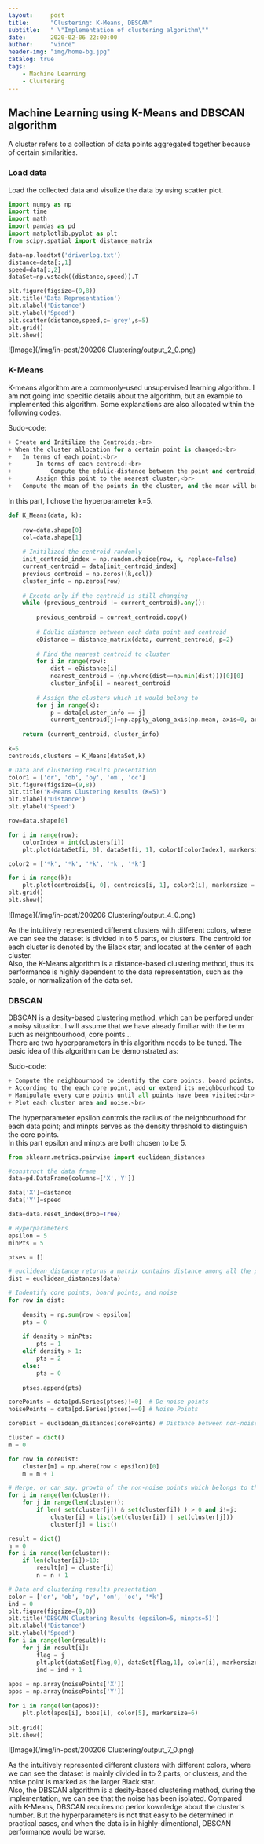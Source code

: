 ```yaml
---
layout:     post
title:      "Clustering: K-Means, DBSCAN"
subtitle:   " \"Implementation of clustering algorithm\""
date:       2020-02-06 22:00:00
author:     "vince"
header-img: "img/home-bg.jpg"
catalog: true
tags:
    - Machine Learning
    - Clustering
---
```



## Machine Learning using K-Means and DBSCAN algorithm <br>
A cluster refers to a collection of data points aggregated together because of certain similarities.<br>

### Load data
Load the collected data and visulize the data by using scatter plot. <br>

```python
import numpy as np
import time
import math
import pandas as pd
import matplotlib.pyplot as plt
from scipy.spatial import distance_matrix

data=np.loadtxt('driverlog.txt')
distance=data[:,1]
speed=data[:,2]
dataSet=np.vstack((distance,speed)).T

plt.figure(figsize=(9,8))
plt.title('Data Representation')
plt.xlabel('Distance')
plt.ylabel('Speed')
plt.scatter(distance,speed,c='grey',s=5)
plt.grid()
plt.show()
```

![Image](/img/in-post/200206 Clustering/output_2_0.png)



### K-Means
K-means algorithm are a commonly-used unsupervised learning algorithm. I am not going into specific details about the algorithm, but an example to implemented this algorithm. Some explanations are also allocated within the following codes.<br>

Sudo-code:<br>
```python
+ Create and Initilize the Centroids;<br>
+ When the cluster allocation for a certain point is changed:<br>
+   In terms of each point:<br>
+       In terms of each centroid:<br>
+           Compute the edulic-distance between the point and centroid;<br>
+       Assign this point to the nearest cluster;<br>
+   Compute the mean of the points in the cluster, and the mean will be the updated centroid.<br>
```

In this part, I chose the hyperparameter k=5. <br>

```python
def K_Means(data, k):  
    
    row=data.shape[0]
    col=data.shape[1]
    
    # Initilized the centroid randomly
    init_centroid_index = np.random.choice(row, k, replace=False)
    current_centroid = data[init_centroid_index]
    previous_centroid = np.zeros((k,col))
    cluster_info = np.zeros(row)
    
    # Excute only if the centroid is still changing
    while (previous_centroid != current_centroid).any():
        
        previous_centroid = current_centroid.copy()
        
        # Edulic distance between each data point and centroid 
        eDistance = distance_matrix(data, current_centroid, p=2)
        
        # Find the nearest centroid to cluster
        for i in range(row):
            dist = eDistance[i]
            nearest_centroid = (np.where(dist==np.min(dist)))[0][0]
            cluster_info[i] = nearest_centroid
        
        # Assign the clusters which it would belong to
        for j in range(k):
            p = data[cluster_info == j]
            current_centroid[j]=np.apply_along_axis(np.mean, axis=0, arr=p)
        
    return (current_centroid, cluster_info)

k=5
centroids,clusters = K_Means(dataSet,k)

# Data and clustering results presentation
color1 = ['or', 'ob', 'oy', 'om', 'oc']  
plt.figure(figsize=(9,8))
plt.title('K-Means Clustering Results (K=5)')
plt.xlabel('Distance')
plt.ylabel('Speed')

row=data.shape[0]

for i in range(row):
    colorIndex = int(clusters[i])  
    plt.plot(dataSet[i, 0], dataSet[i, 1], color1[colorIndex], markersize=2)  

color2 = ['*k', '*k', '*k', '*k', '*k']  

for i in range(k):  
    plt.plot(centroids[i, 0], centroids[i, 1], color2[i], markersize = 10)
plt.grid()
plt.show()  

```

![Image](/img/in-post/200206 Clustering/output_4_0.png)


As the intuitively represented different clusters with different colors, where we can see the dataset is divided in to 5 parts, or clusters. The centroid for each cluster is denoted by the Black star, and located at the center of each cluster. <br>
Also, the K-Means algorithm is a distance-based clustering method, thus its performance is highly dependent to the data representation, such as the scale, or normalization of the data set.<br>


### DBSCAN 
DBSCAN is a desity-based clustering method, which can be perfored under a noisy situation. I will assume that we have already fimiliar with the term such as neighbourhood, core points... <br>
There are two hyperparameters in this algorithm needs to be tuned. The basic idea of this algorithm can be demonstrated as:<br> 

Sudo-code:<br>
```python
+ Compute the neighbourhood to identify the core points, board points, and noise with respect to the data point density;<br>
+ According to the each core point, add or extend its neighbourhood to the same cluster, until this cluster area is not changing its size;<br>
+ Manipulate every core points until all points have been visited;<br>
+ Plot each cluster area and noise.<br>
```
The hyperparameter epsilon controls the radius of the neighbourhood for each data point; and minpts serves as the density threshold to distinguish the core points.<br>
In this part epsilon and minpts are both chosen to be 5.<br>


```python
from sklearn.metrics.pairwise import euclidean_distances

#construct the data frame
data=pd.DataFrame(columns=['X','Y'])

data['X']=distance
data['Y']=speed

data=data.reset_index(drop=True)

# Hyperparameters
epsilon = 5
minPts = 5

ptses = []

# euclidean_distance returns a matrix contains distance among all the points 
dist = euclidean_distances(data)

# Indentify core points, board points, and noise
for row in dist:
    
    density = np.sum(row < epsilon)
    pts = 0
    
    if density > minPts:
        pts = 1
    elif density > 1:
        pts = 2
    else:
        pts = 0
        
    ptses.append(pts)

corePoints = data[pd.Series(ptses)!=0]  # De-noise points
noisePoints = data[pd.Series(ptses)==0] # Noise Points

coreDist = euclidean_distances(corePoints) # Distance between non-noise core points

cluster = dict()
m = 0

for row in coreDist: 
    cluster[m] = np.where(row < epsilon)[0]
    m = m + 1

# Merge, or can say, growth of the non-noise points which belongs to the same cluster
for i in range(len(cluster)):
    for j in range(len(cluster)):
        if len( set(cluster[j]) & set(cluster[i]) ) > 0 and i!=j:
            cluster[i] = list(set(cluster[i]) | set(cluster[j]))
            cluster[j] = list()

result = dict()
n = 0
for i in range(len(cluster)):
    if len(cluster[i])>10:
        result[n] = cluster[i]
        n = n + 1

# Data and clustering results presentation
color = ['or', 'ob', 'oy', 'om', 'oc', '*k']   
ind = 0
plt.figure(figsize=(9,8))
plt.title('DBSCAN Clustering Results (epsilon=5, minpts=5)')
plt.xlabel('Distance')
plt.ylabel('Speed')      
for i in range(len(result)):
    for j in result[i]:
        flag = j
        plt.plot(dataSet[flag,0], dataSet[flag,1], color[i], markersize=2)
        ind = ind + 1
        
apos = np.array(noisePoints['X'])
bpos = np.array(noisePoints['Y'])

for i in range(len(apos)):
    plt.plot(apos[i], bpos[i], color[5], markersize=6)
        
plt.grid()
plt.show()  
```

![Image](/img/in-post/200206 Clustering/output_7_0.png)

As the intuitively represented different clusters with different colors, where we can see the dataset is mainly divided in to 2 parts, or clusters, and the noise point is marked as the larger Black star.<br>
Also, the DBSCAN algorithm is a desity-based clustering method, during the implementation, we can see that the noise has been isolated. Compared with K-Means, DBSCAN requires no perior kownledge about the cluster's number. But the hyperparameters is not that easy to be determined in practical cases, and when the data is in highly-dimentional, DBSCAN performance would be worse.<br>

